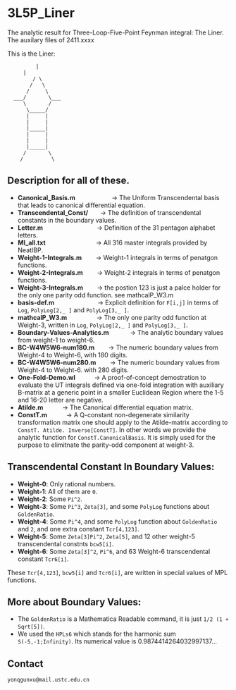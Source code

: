 # 3L5P_Liner
The analytic result for Three-Loop-Five-Point Feynman integral: The Liner.  The auxilary files of 2411.xxxx

This is the Liner:

	         |	
	 	 |
	        / \
	       /   \ 
	      /	    \
	  ___/       \___
	     \       /
	      \_____/
	      |     |
	      |     |
	      |_____|
	      |     |
	      |     |
	      |_____|
	     /	     \
	    /         \


## Description for all of these.  
*   **Canonical_Basis.m** 	&nbsp;&nbsp;&nbsp;&nbsp;&nbsp;&nbsp;&nbsp;&nbsp;&nbsp;&nbsp;&nbsp;&nbsp;&nbsp;&nbsp;&nbsp;&nbsp;&nbsp;&nbsp;&nbsp;	&rarr; The Uniform Transcendental basis that leads to canonical differential equation. 
*   **Transcendental_Const/** &nbsp;&nbsp;&nbsp;&nbsp;&nbsp;  &rarr; The definition of transcendental constants in the boundary values. 
*   **Letter.m**  &nbsp;&nbsp;&nbsp;&nbsp;&nbsp;&nbsp;&nbsp;&nbsp;&nbsp;&nbsp;&nbsp;&nbsp;&nbsp;&nbsp;&nbsp;&nbsp;&nbsp;&nbsp;&nbsp;&nbsp;&nbsp;&nbsp;&nbsp;&nbsp;&nbsp;&nbsp;&nbsp;&nbsp;&nbsp;	&rarr; Definition of the 31 pentagon alphabet letters. 
*   **MI_all.txt** &nbsp;&nbsp;&nbsp;&nbsp;&nbsp;&nbsp;&nbsp;&nbsp;&nbsp;&nbsp;&nbsp;&nbsp;&nbsp;&nbsp;&nbsp;&nbsp;&nbsp;&nbsp;&nbsp;&nbsp;&nbsp;&nbsp;&nbsp;&nbsp;&nbsp;&nbsp;&nbsp;	&rarr; All 316 master integrals provided by NeatIBP. 
*   **Weight-1-Integrals.m** &nbsp;&nbsp;&nbsp;&nbsp;&nbsp;&nbsp;	&rarr; Weight-1 integrals in terms of penatgon functions.
*   **Weight-2-Integrals.m** &nbsp;&nbsp;&nbsp;&nbsp;&nbsp;&nbsp;	&rarr; Weight-2 integrals in terms of penatgon functions.
*   **Weight-3-Integrals.m** &nbsp;&nbsp;&nbsp;&nbsp;&nbsp;&nbsp;	&rarr; the postion 123 is just a palce holder for the only one parity odd function. see mathcalP_W3.m
*   **basis-def.m** &nbsp;&nbsp;&nbsp;&nbsp;&nbsp;&nbsp;&nbsp;&nbsp;&nbsp;&nbsp;&nbsp;&nbsp;&nbsp;&nbsp;&nbsp;&nbsp;&nbsp;&nbsp;&nbsp;&nbsp;&nbsp;&nbsp;&nbsp;		&rarr; Explicit definition for `F[i,j]` in terms of `Log`, `PolyLog[2,_ ]` and  `PolyLog[3,_ ]`. 
*   **mathcalP_W3.m** &nbsp;&nbsp;&nbsp;&nbsp;&nbsp;&nbsp;&nbsp;&nbsp;&nbsp;&nbsp;&nbsp;&nbsp;&nbsp;&nbsp;&nbsp;		&rarr; The only one parity odd function at Weight-3, written in `Log`, `PolyLog[2,_ ]` and  `PolyLog[3,_ ]`. 
*   **Boundary-Values-Analytics.m** &nbsp;&nbsp;&nbsp;&nbsp;&nbsp;&nbsp;&nbsp;&nbsp;&nbsp;&nbsp;		&rarr; The analytic boundary values from weight-1 to weight-6.
*   **BC-W4W5W6-num180.m** &nbsp;&nbsp;&nbsp;&nbsp;&nbsp;&nbsp;   &rarr; The numeric boundary values from Weight-4 to Weight-6, with 180 digits.
*   **BC-W4W5W6-num280.m** &nbsp;&nbsp;&nbsp;&nbsp;&nbsp;&nbsp;   &rarr; The numeric boundary values from Weight-4 to Weight-6. with 280 digits.
*   **One-Fold-Demo.wl** &nbsp;&nbsp;&nbsp;&nbsp;&nbsp;&nbsp;&nbsp;&nbsp;&nbsp;   &rarr; A proof-of-concept demostration to evaluate the UT integrals defined via one-fold integration with auxiliary B-matrix at a generic point in a smaller Euclidean Region where the 1-5 and 16-20 letter are negative.
*   **Atilde.m** &nbsp;&nbsp;&nbsp;&nbsp;&nbsp;&nbsp;&nbsp;&nbsp;&nbsp;   &rarr; The Canonical differential equation matrix.
*   **ConstT.m** &nbsp;&nbsp;&nbsp;&nbsp;&nbsp;&nbsp;&nbsp;&nbsp;&nbsp;   &rarr; A Q-constant non-degenerate similarity transformation matrix one should apply to the Atilde-matrix according to `ConstT. Atilde. Inverse[ConstT]`. In other words we provide the analytic function for `ConstT.CanonicalBasis`. It is simply used for the purpose to elimitnate the parity-odd component at weight-3. 

## Transcendental Constant In Boundary Values: 
*   **Weight-0**: Only rational numbers.
*   **Weight-1**: All of them are `0`.
*   **Weight-2**: Some `Pi^2`. 
*   **Weight-3**: Some `Pi^3`, `Zeta[3]`, and some `PolyLog` functions about `GoldenRatio`. 
*   **Weight-4**: Some `Pi^4`, and some `PolyLog` function about `GoldenRatio` and `2`, and one extra constant `Tcr[4,123]`.
*   **Weight-5**: Some `Zeta[3]Pi^2`, `Zeta[5]`, and 12 other weight-5 transcendental constnts `bcw5[i]`. 
*   **Weight-6**: Some `Zeta[3]^2`, `Pi^6`, and 63 Weight-6 transcendental constant `Tcr6[i]`. 

These `Tcr[4,123]`, `bcw5[i]` and `Tcr6[i]`, are written in special values of MPL functions.

## More about Boundary Values: 
*   The `GoldenRatio` is a Mathematica Readable command, it is just `1/2 (1 + Sqrt[5])`. 
*   We used the `HPLs6` which stands for the harmonic sum `S(-5,-1;Infinity)`. Its numerical value is 0.9874414264032997137...


## Contact
`yonqgunxu@mail.ustc.edu.cn`




